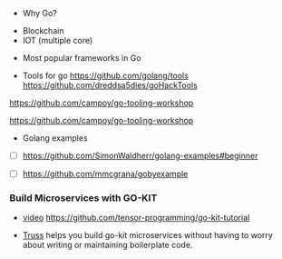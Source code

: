 * Why Go?
- Blockchain
- IOT (multiple core)

* Most popular frameworks in Go

* Tools for go
https://github.com/golang/tools
https://github.com/dreddsa5dies/goHackTools

https://github.com/campoy/go-tooling-workshop

https://github.com/campoy/go-tooling-workshop

* Golang examples

- [ ] https://github.com/SimonWaldherr/golang-examples#beginner
- [ ] https://github.com/mmcgrana/gobyexample


###  Build Microservices with GO-KIT

- [video](https://www.youtube.com/watch?app=desktop&v=sjd2ePF3CuQ) https://github.com/tensor-programming/go-kit-tutorial

-  [Truss](https://github.com/metaverse/truss) helps you build go-kit microservices without having to worry about writing or maintaining boilerplate code.

